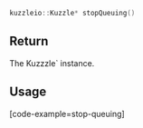 ```cpp
kuzzleio::Kuzzle* stopQueuing()
```

## Return

The Kuzzzle` instance.

## Usage

[code-example=stop-queuing]
